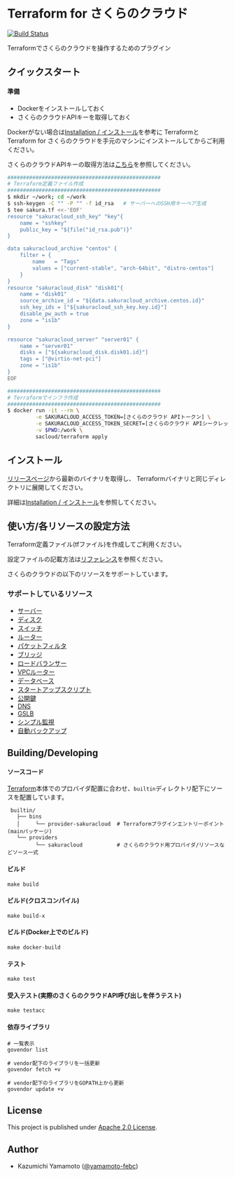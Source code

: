 # Terraform for さくらのクラウド

[![Build Status](https://travis-ci.org/yamamoto-febc/terraform-provider-sakuracloud.svg?branch=master)](https://travis-ci.org/yamamoto-febc/terraform-provider-sakuracloud)

Terraformでさくらのクラウドを操作するためのプラグイン



## クイックスタート

#### 準備

  - Dockerをインストールしておく
  - さくらのクラウドAPIキーを取得しておく

Dockerがない場合は[Installation / インストール](docs/installation.md)を参考に
TerraformとTerraform for さくらのクラウドを手元のマシンにインストールしてからご利用ください。

さくらのクラウドAPIキーの取得方法は[こちら](docs/installation.md#さくらのクラウドapiキーの取得)を参照してください。

```bash
#################################################
# Terraform定義ファイル作成
#################################################
$ mkdir ~/work; cd ~/work
$ ssh-keygen -C "" -P "" -f id_rsa   # サーバーへのSSH用キーペア生成
$ tee sakura.tf <<-'EOF'
resource "sakuracloud_ssh_key" "key"{
    name = "sshkey"
    public_key = "${file("id_rsa.pub")}"
}

data sakuracloud_archive "centos" {
    filter = {
        name   = "Tags"
        values = ["current-stable", "arch-64bit", "distro-centos"]
    }
}
resource "sakuracloud_disk" "disk01"{
    name = "disk01"
    source_archive_id = "${data.sakuracloud_archive.centos.id}"
    ssh_key_ids = ["${sakuracloud_ssh_key.key.id}"]
    disable_pw_auth = true
    zone = "is1b"
}

resource "sakuracloud_server" "server01" {
    name = "server01"
    disks = ["${sakuracloud_disk.disk01.id}"]
    tags = ["@virtio-net-pci"]
    zone = "is1b"
}
EOF

#################################################
# Terraformでインフラ作成
#################################################
$ docker run -it --rm \
         -e SAKURACLOUD_ACCESS_TOKEN=[さくらのクラウド APIトークン] \
         -e SAKURACLOUD_ACCESS_TOKEN_SECRET=[さくらのクラウド APIシークレット] \
         -v $PWD:/work \
         sacloud/terraform apply
```

## インストール

[リリースページ](https://github.com/yamamoto-febc/terraform-provider-sakuracloud/releases/latest)から最新のバイナリを取得し、
Terraformバイナリと同じディレクトリに展開してください。

詳細は[Installation / インストール](docs/installation.md)を参照してください。

## 使い方/各リソースの設定方法

Terraform定義ファイル(tfファイル)を作成してご利用ください。

設定ファイルの記載方法は[リファレンス](docs/configuration.md)を参照ください。

さくらのクラウドの以下のリソースをサポートしています。

### サポートしているリソース

  - [サーバー](docs/configuration/resources/server.md)
  - [ディスク](docs/configuration/resources/disk.md)
  - [スイッチ](docs/configuration/resources/switch.md)
  - [ルーター](docs/configuration/resources/internet.md)
  - [パケットフィルタ](docs/configuration/resources/packet_filter.md)
  - [ブリッジ](docs/configuration/resources/bridge.md)
  - [ロードバランサー](docs/configuration/resources/load_balancer.md)
  - [VPCルーター](docs/configuration/resources/vpc_router.md)
  - [データベース](docs/configuration/resources/database.md)
  - [スタートアップスクリプト](docs/configuration/resources/note.md)
  - [公開鍵](docs/configuration/resources/ssh_key.md)
  - [DNS](docs/configuration/resources/dns.md)
  - [GSLB](docs/configuration/resources/gslb.md)
  - [シンプル監視](docs/configuration/resources/simple_monitor.md)
  - [自動バックアップ](docs/configuration/resources/auto_backup.md)


## Building/Developing

#### ソースコード
    
[Terraform](https://github.com/hashicorp/terraform)本体でのプロバイダ配置に合わせ、`builtin`ディレクトリ配下にソースを配置しています。
    
     builtin/
       ├── bins
       │     └── provider-sakuracloud  # Terraformプラグインエントリーポイント(mainパッケージ)
       └── providers
             └── sakuracloud           # さくらのクラウド用プロバイダ/リソースなどソース一式

#### ビルド

    make build
    
#### ビルド(クロスコンパイル)

    make build-x
    
#### ビルド(Docker上でのビルド)

    make docker-build
    
#### テスト

    make test
    
#### 受入テスト(実際のさくらのクラウドAPI呼び出しを伴うテスト)

    make testacc
    
#### 依存ライブラリ

    # 一覧表示
    govendor list
    
    # vendor配下のライブラリを一括更新
    govendor fetch +v

    # vendor配下のライブラリをGOPATH上から更新
    govendor update +v

## License

  This project is published under [Apache 2.0 License](LICENSE).

## Author

  * Kazumichi Yamamoto ([@yamamoto-febc](https://github.com/yamamoto-febc))

